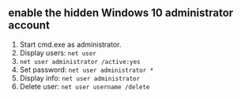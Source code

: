 ## enable the hidden Windows 10 administrator account

1. Start cmd.exe as administrator.
2. Display users: `net user`
3. `net user administrator /active:yes`
4. Set password: `net user administrator *`
5. Display info: `net user administrator`
6. Delete user: `net user username /delete`
